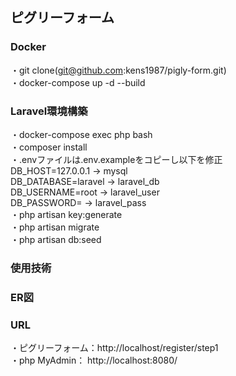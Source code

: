 ##  ピグリーフォーム  
###  Docker  
・git clone(git@github.com:kens1987/pigly-form.git)  
・docker-compose up -d --build  
###  Laravel環境構築  
・docker-compose exec php bash  
・composer install  
・.envファイルは.env.exampleをコピーし以下を修正  
    DB_HOST=127.0.0.1 → mysql  
    DB_DATABASE=laravel → laravel_db  
    DB_USERNAME=root → laravel_user  
    DB_PASSWORD= → laravel_pass  
・php artisan key:generate  
・php artisan migrate  
・php artisan db:seed  
###  使用技術  
###  ER図  
###  URL  
・ピグリーフォーム：http://localhost/register/step1  
・php MyAdmin：  http://localhost:8080/  
